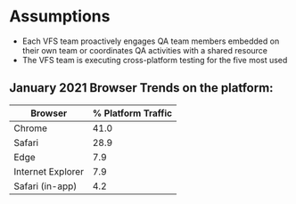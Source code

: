# Assumptions
- Each VFS team proactively engages QA team members embedded on their own team or coordinates QA activities with a shared resource
- The VFS team is executing cross-platform testing for the five most used 
## January 2021 Browser Trends on the platform:
| Browser    | % Platform Traffic |
|-------|-------|
| Chrome | 41.0 |
| Safari | 28.9 |
| Edge | 7.9 |
| Internet Explorer | 7.9 |
| Safari (in-app) | 4.2 |